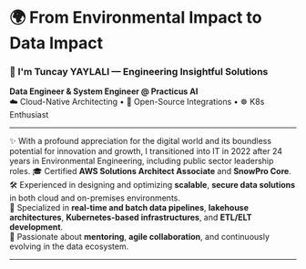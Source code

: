# 🌍 From Environmental Impact to Data Impact  
### 👋 I'm Tuncay YAYLALI — Engineering Insightful Solutions

**Data Engineer & System Engineer @ Practicus AI**  
☁️ Cloud-Native Architecting • 🔗 Open-Source Integrations • ☸️ K8s Enthusiast

---

✨ With a profound appreciation for the digital world and its boundless potential for innovation and growth, I transitioned into IT in 2022 after 24 years in Environmental Engineering, including public sector leadership roles.
🎓 Certified **AWS Solutions Architect Associate** and **SnowPro Core**.  
🛠️ Experienced in designing and optimizing **scalable**, **secure data solutions** in both cloud and on-premises environments.  
🔄 Specialized in **real-time and batch data pipelines**, **lakehouse architectures**, **Kubernetes-based infrastructures**, and **ETL/ELT development**.  
🤝 Passionate about **mentoring**, **agile collaboration**, and continuously evolving in the data ecosystem.

---
